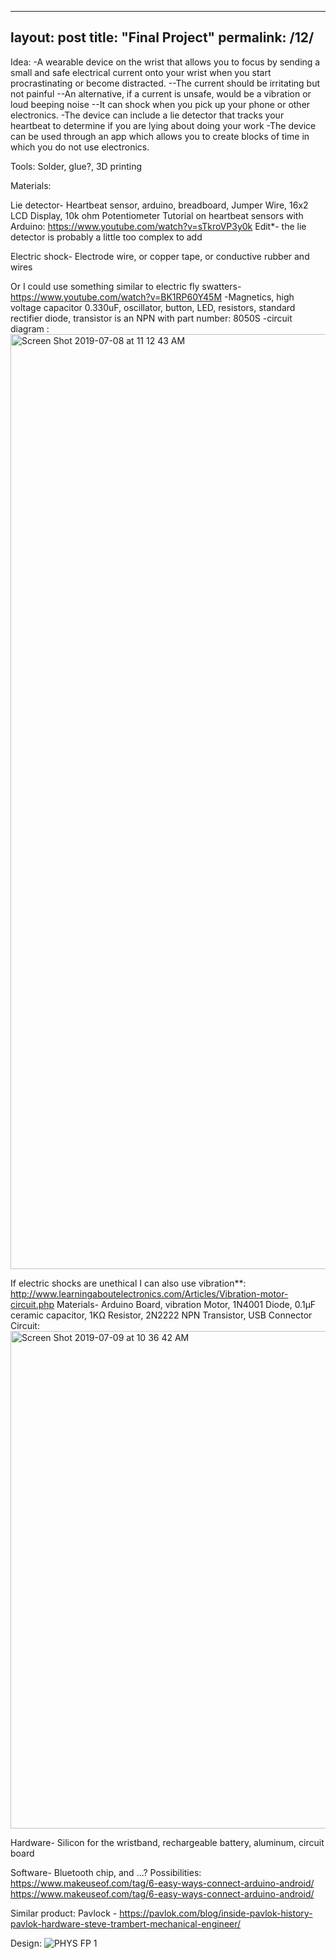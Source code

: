 
---
layout: post
title:  "Final Project"
permalink: /12/
---

Idea:
-A wearable device on the wrist that allows you to focus by sending a small and safe electrical current onto your wrist when you start procrastinating or become distracted.
	--The current should be irritating but not painful
	--An alternative, if a current is unsafe, would be a vibration or loud beeping noise
--It can shock when you pick up your phone or other electronics.
-The device can include a lie detector that tracks your heartbeat to determine if you are lying about doing your work
-The device can be used through an app which allows you to create blocks of time in which you do not use electronics. 

Tools:
Solder, glue?, 3D printing



Materials:

Lie detector-
Heartbeat sensor, arduino, breadboard, Jumper Wire, 16x2 LCD Display, 10k ohm Potentiometer
Tutorial on heartbeat sensors with Arduino: https://www.youtube.com/watch?v=sTkroVP3y0k
	Edit*- the lie detector is probably a little too complex to add

Electric shock-
Electrode wire, or copper tape, or conductive rubber and wires

Or I could use something similar to electric fly swatters- https://www.youtube.com/watch?v=BK1RP60Y45M
	-Magnetics, high voltage capacitor 0.330uF, oscillator, button, LED, resistors, standard rectifier diode, transistor 		is an NPN with part number: 8050S
	-circuit diagram : <img width="1496" alt="Screen Shot 2019-07-08 at 11 12 43 AM" src="https://user-images.githubusercontent.com/52216217/60821392-72bee400-a171-11e9-8555-a27121cd49bc.png">
	
If electric shocks are unethical I can also use vibration**: http://www.learningaboutelectronics.com/Articles/Vibration-motor-circuit.php
Materials- Arduino Board, vibration Motor, 1N4001 Diode, 0.1µF ceramic capacitor, 1KΩ Resistor, 2N2222 NPN Transistor, USB Connector
Circuit: <img width="796" alt="Screen Shot 2019-07-09 at 10 36 42 AM" src="https://user-images.githubusercontent.com/52216217/60897140-8d5a9100-a235-11e9-86df-736c0daa2403.png">


Hardware-
Silicon for the wristband, rechargeable battery, aluminum, circuit board

Software-
Bluetooth chip, and ...?
Possibilities:
https://www.makeuseof.com/tag/6-easy-ways-connect-arduino-android/
https://www.makeuseof.com/tag/6-easy-ways-connect-arduino-android/



Similar product: Pavlock - https://pavlok.com/blog/inside-pavlok-history-pavlok-hardware-steve-trambert-mechanical-engineer/






Design:
![PHYS FP 1](https://user-images.githubusercontent.com/52216217/60459780-0c394380-9c10-11e9-9421-c2592daccb9d.jpg)
